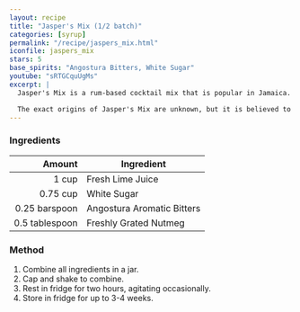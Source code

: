 ```yaml
---
layout: recipe
title: "Jasper's Mix (1/2 batch)"
categories: [syrup]
permalink: "/recipe/jaspers_mix.html"
iconfile: jaspers_mix
stars: 5
base_spirits: "Angostura Bitters, White Sugar"
youtube: "sRTGCquUgMs"
excerpt: |
  Jasper's Mix is a rum-based cocktail mix that is popular in Jamaica. It is a simple syrup made with lime juice, sugar, Angostura bitters, and nutmeg. It is typically used to make rum punches, but it can also be used to make other cocktails.<br><br>

  The exact origins of Jasper's Mix are unknown, but it is believed to have been created by a bartender named Jasper Le Franc in the 1950s. Le Franc worked at the Bay Roc Hotel in Jamaica, and he is said to have created the mix to serve to guests at the hotel's bar.
---
```


### Ingredients

|         Amount | Ingredient                 |
| -------------: | -------------------------- |
|          1 cup | Fresh Lime Juice           |
|       0.75 cup | White Sugar                |
|  0.25 barspoon | Angostura Aromatic Bitters |
| 0.5 tablespoon | Freshly Grated Nutmeg      |

### Method

1. Combine all ingredients in a jar.
2. Cap and shake to combine.
3. Rest in fridge for two hours, agitating occasionally.
4. Store in fridge for up to 3-4 weeks.
